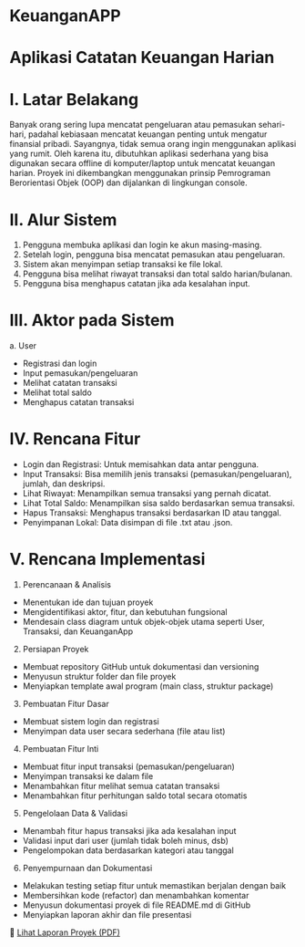 # KeuanganAPP
# Aplikasi Catatan Keuangan Harian

# I.	Latar Belakang
Banyak orang sering lupa mencatat pengeluaran atau pemasukan sehari-hari, padahal kebiasaan mencatat keuangan penting untuk mengatur finansial pribadi. Sayangnya, tidak semua orang ingin menggunakan aplikasi yang rumit. Oleh karena itu, dibutuhkan aplikasi sederhana yang bisa digunakan secara offline di komputer/laptop untuk mencatat keuangan harian. Proyek ini dikembangkan menggunakan prinsip Pemrograman Berorientasi Objek (OOP) dan dijalankan di lingkungan console.

# II.	Alur Sistem
1.	Pengguna membuka aplikasi dan login ke akun masing-masing.
2.	Setelah login, pengguna bisa mencatat pemasukan atau pengeluaran.
3.	Sistem akan menyimpan setiap transaksi ke file lokal.
4.	Pengguna bisa melihat riwayat transaksi dan total saldo harian/bulanan.
5.	Pengguna bisa menghapus catatan jika ada kesalahan input.

# III.	Aktor pada Sistem
a. User
- Registrasi dan login
- Input pemasukan/pengeluaran
- Melihat catatan transaksi
- Melihat total saldo
- Menghapus catatan transaksi

# IV.	Rencana Fitur
- Login dan Registrasi: Untuk memisahkan data antar pengguna.
- Input Transaksi: Bisa memilih jenis transaksi (pemasukan/pengeluaran), jumlah, dan deskripsi.
- Lihat Riwayat: Menampilkan semua transaksi yang pernah dicatat.
- Lihat Total Saldo: Menampilkan sisa saldo berdasarkan semua transaksi.
- Hapus Transaksi: Menghapus transaksi berdasarkan ID atau tanggal.
- Penyimpanan Lokal: Data disimpan di file .txt atau .json.
  
# V.	Rencana Implementasi
1.	Perencanaan & Analisis
- Menentukan ide dan tujuan proyek
- Mengidentifikasi aktor, fitur, dan kebutuhan fungsional
- Mendesain class diagram untuk objek-objek utama seperti User, Transaksi, dan KeuanganApp

2. Persiapan Proyek
- Membuat repository GitHub untuk dokumentasi dan versioning
- Menyusun struktur folder dan file proyek
- Menyiapkan template awal program (main class, struktur package)

3.	Pembuatan Fitur Dasar
- Membuat sistem login dan registrasi
- Menyimpan data user secara sederhana (file atau list)

4.	Pembuatan Fitur Inti
- Membuat fitur input transaksi (pemasukan/pengeluaran)
- Menyimpan transaksi ke dalam file
- Menambahkan fitur melihat semua catatan transaksi
- Menambahkan fitur perhitungan saldo total secara otomatis

5.	Pengelolaan Data & Validasi
- Menambah fitur hapus transaksi jika ada kesalahan input
- Validasi input dari user (jumlah tidak boleh minus, dsb)
- Pengelompokan data berdasarkan kategori atau tanggal

6.	Penyempurnaan dan Dokumentasi
- Melakukan testing setiap fitur untuk memastikan berjalan dengan baik
- Membersihkan kode (refactor) dan menambahkan komentar
- Menyusun dokumentasi proyek di file README.md di GitHub
- Menyiapkan laporan akhir dan file presentasi

📄 [Lihat Laporan Proyek (PDF)](https://github.com/haruyaaa-ai/KeuanganAPP/blob/main/Kelompok%209_PBO2.pdf
)
